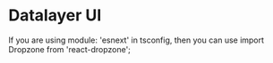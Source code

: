 # Datalayer UI

If you are using module: 'esnext' in tsconfig, then you can use import Dropzone from 'react-dropzone';
